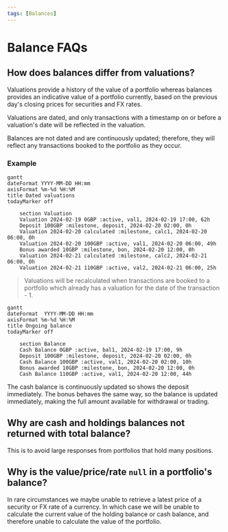 ```yaml
---
tags: [Balances]
---
```


# Balance FAQs

## How does balances differ from valuations?

Valuations provide a history of the value of a portfolio whereas balances provides an indicative value of a portfolio currently, based on the previous day's closing prices for securities and FX rates.

Valuations are dated, and only transactions with a timestamp on or before a valuation's date will be reflected in the valuation.

Balances are not dated and are continuously updated; therefore, they will reflect any transactions booked to the portfolio as they occur.

### Example

```mermaid
gantt
dateFormat YYYY-MM-DD HH:mm
axisFormat %m-%d %H:%M
title Dated valuations
todayMarker off

    section Valuation
    Valuation 2024-02-19 0GBP :active, val1, 2024-02-19 17:00, 62h
    Deposit 100GBP :milestone, deposit, 2024-02-20 02:00, 0h
    Valuation 2024-02-20 calculated :milestone, calc1, 2024-02-20 06:00, 0h
    Valuation 2024-02-20 100GBP :active, val1, 2024-02-20 06:00, 49h
    Bonus awarded 10GBP :milestone, bon, 2024-02-20 12:00, 0h
    Valuation 2024-02-21 calculated :milestone, calc2, 2024-02-21 06:00, 0h
    Valuation 2024-02-21 110GBP :active, val2, 2024-02-21 06:00, 25h
```

<!-- theme: info -->
> Valuations will be recalculated when transactions are booked to a portfolio which already has a valuation for the date of the transaction - 1.


```mermaid
gantt
dateFormat  YYYY-MM-DD HH:mm
axisFormat %m-%d %H:%M
title Ongoing balance
todayMarker off

    section Balance
    Cash Balance 0GBP :active, bal1, 2024-02-19 17:00, 9h
    Deposit 100GBP :milestone, deposit, 2024-02-20 02:00, 0h
    Cash Balance 100GBP :active, val1, 2024-02-20 02:00, 10h
    Bonus awarded 10GBP :milestone, bon, 2024-02-20 12:00, 0h
    Cash Balance 110GBP :active, val1, 2024-02-20 12:00, 44h
```

The cash balance is continuously updated so shows the deposit immediately. The bonus behaves the same way, so the balance is updated immediately, making the full amount available for withdrawal or trading.

## Why are cash and holdings balances not returned with total balance?

This is to avoid large responses from portfolios that hold many positions.

## Why is the value/price/rate `null` in a portfolio's balance?

In rare circumstances we maybe unable to retrieve a latest price of a security or FX rate of a currency. In which case we will be unable to calculate the current value of the holding balance or cash balance, and therefore unable to calculate the value of the portfolio.
